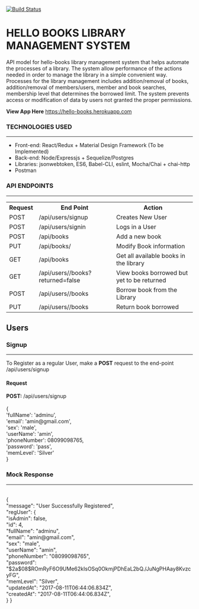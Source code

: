 [![Build Status](https://travis-ci.org/daddychukz/hellobooks-API.svg?branch=feature%2Fdev)](https://travis-ci.org/daddychukz/hellobooks-API)
# HELLO BOOKS LIBRARY MANAGEMENT SYSTEM
API model for hello-books library management system that helps automate the processes of a library. The system allow performance of the actions needed in order to manage the library in a simple convenient way. Processes for the library management includes addition/removal of books, addition/removal of members/users, member and book searches, membership level that determines the borrowed limit. The system prevents access or modification of data by users not granted the proper permissions.

<b>View App Here</b> https://hello-books.herokuapp.com

<h3>TECHNOLOGIES USED</h3>
<hr>
<ul>
  <li>Front-end: React/Redux + Material Design Framework (To be Implemented)</li>
  <li>Back-end: Node/Expressjs + Sequelize/Postgres</li>
  <li>Libraries: jsonwebtoken, ES6, Babel-CLI, eslint, Mocha/Chai + chai-http</li>
  <li>Postman</li>
</ul>

<h3>API ENDPOINTS</h3>
<hr>
<table>
  <tr>
      <th>Request</th>
      <th>End Point</th>
      <th>Action</th>
  </tr>
  <tr>
      <td>POST</td>
      <td>/api/users/signup</td>
      <td>Creates New User</td>
  </tr>
  <tr>
      <td>POST</td>
      <td>/api/users/signin</td>
      <td>Logs in a User</td>
  </tr>
  
  <tr>
      <td>POST</td>
      <td>/api/books</td>
      <td>Add a new book</td>
  </tr>
  
  <tr>
      <td>PUT</td>
      <td>/api/books/<bookId></td>
      <td>Modify Book information</td>
  </tr>
  
  <tr>
      <td>GET</td>
      <td>/api/books</td>
      <td>Get all available books in the library</td>
  </tr>
  
  <tr>
      <td>GET</td>
      <td>/api/users/<userId>/books?returned=false</td>
      <td>View books borrowed but yet to be returned</td>
  </tr>
  
  <tr>
      <td>POST</td>
      <td>/api/users/<userId>/books</td>
      <td>Borrow book from the Library</td>
  </tr>
  
  <tr>
      <td>PUT</td>
      <td>/api/users/<userId>/books</td>
      <td>Return book borrowed</td>
  </tr>
</table>

<h2>Users</h2
<hr>

<h3>Signup</h3>
<hr>
To Register as a regular User, make a <b>POST</b> request to the end-point /api/users/signup

<h4>Request</h4>
<b>POST:</b> /api/users/signup <br>
<br>
{<br>
    'fullName': 'adminu',<br>
    'email': 'amin@gmail.com',<br>
    'sex': 'male',<br>
    'userName': 'amin',<br>
    'phoneNumber': 08099098765,<br>
    'password': 'pass',<br>
    'memLevel': 'Silver'<br>
}<br>

<h3>Mock Response</h3>
<hr><br>
{<br>
    "message": "User Successfully Registered",<br>
    "regUser": {<br>
        "isAdmin": false,<br>
        "id": 4,<br>
        "fullName": "adminu",<br>
        "email": "amin@gmail.com",<br>
        "sex": "male",<br>
        "userName": "amin",<br>
        "phoneNumber": "08099098765",<br>
        "password": "$2a$08$ROmRyF6O9UMe62kIsOSq0OkmjPDhEaL2bQ./JuNgPHAay8KvzcyFG",<br>
        "memLevel": "Silver",<br>
        "updatedAt": "2017-08-11T06:44:06.834Z",<br>
        "createdAt": "2017-08-11T06:44:06.834Z",<br>
    }
}
